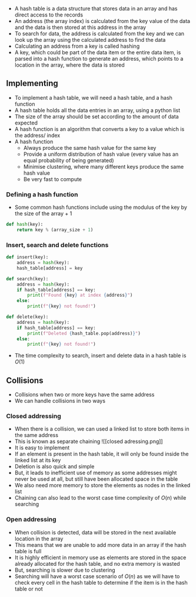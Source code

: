 - A hash table is a data structure that stores data in an array and has direct access to the records
- An address (the array index) is calculated from the key value of the data and the data is then stored at this address in the array
- To search for data, the address is calculated from the key and we can look up the array using the calculated address to find the data
- Calculating an address from a key is called hashing
- A key, which could be part of the data item or the entire data item, is parsed into a hash function to generate an address, which points to a location in the array, where the data is stored
## Implementing
- To implement a hash table, we will need a hash table, and a hash function
- A hash table holds all the data entries in an array, using a python list
- The size of the array should be set according to the amount of data expected
- A hash function is an algorithm that converts a key to a value which is the address/ index
- A hash function
	- Always produce the same hash value for the same key
	- Provide a uniform distribution of hash value (every value has an equal probability of being generated)
	- Minimise clustering, where many different keys produce the same hash value
	- Be very fast to compute
### Defining a hash function
- Some common hash functions include using the modulus of the key by the size of the array + 1
```Python
def hash(key):
	return key % (array_size + 1)
```
### Insert, search and delete functions
```Python
def insert(key):
	address = hash(key):
	hash_table[address] = key

def search(key):
	address = hash(key):
	if hash_table[address] == key:
		print(f"Found {key} at index {address}")
	else:
		print(f"{key} not found!")

def delete(key):
	address = hash(key):
	if hash_table[address] == key:
		print(f"Deleted {hash_table.pop(address)}")
	else:
		print(f"{key} not found!")
```
- The time complexity to search, insert and delete data in a hash table is $O(1)$
## Collisions
- Collisions when two or more keys have the same address
- We can handle collisions in two ways
### Closed addressing
- When there is a collision, we can used a linked list to store both items in the same address
- This is known as separate chaining
![[closed adressing.png]]
- It is easy to implement
- If an element is present in the hash table, it will only be found inside the linked list at its key
- Deletion is also quick and simple
- But, it leads to inefficient use of memory as some addresses might never be used at all, but still have been allocated space in the table
- We also need more memory to store the elements as nodes in the linked list
- Chaining can also lead to the worst case time complexity of $O(n)$ while searching
### Open addressing
- When collision is detected, data will be stored in the next available location in the array
- This means that we are unable to add more data in an array if the hash table is full
- It is highly efficient in memory use as elements are stored in the space already allocated for the hash table, and no extra memory is wasted
- But, searching is slower due to clustering
- Searching will have a worst case scenario of $O(n)$ as we will have to check every cell in the hash table to determine if the item is in the hash table or not